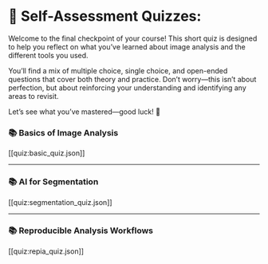 # 🧠 Self-Assessment Quizzes: 

Welcome to the final checkpoint of your course! This short quiz is designed to help you reflect on what you’ve learned about image analysis and the different tools you used.

You’ll find a mix of multiple choice, single choice, and open-ended questions that cover both theory and practice. Don’t worry—this isn’t about perfection, but about reinforcing your understanding and identifying any areas to revisit.

Let’s see what you’ve mastered—good luck! 🎯

### 📚 Basics of Image Analysis

[[quiz:basic_quiz.json]]


---
### 📚 AI for Segmentation

[[quiz:segmentation_quiz.json]]

---

### 📚 Reproducible Analysis Workflows

[[quiz:repia_quiz.json]]

